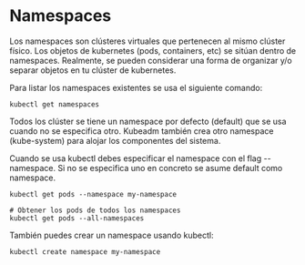 # Namespaces
Los namespaces son clústeres virtuales que pertenecen al mismo clúster físico. Los objetos de kubernetes (pods, containers, etc) se sitúan dentro de namespaces. Realmente, se pueden considerar una forma de organizar y/o separar objetos en tu clúster de kubernetes.

Para listar los namespaces existentes se usa el siguiente comando:

```
kubectl get namespaces
```

Todos los clúster se tiene un namespace por defecto (default) que se usa cuando no se especifica otro. Kubeadm también crea otro namespace (kube-system) para alojar los componentes del sistema.

Cuando se usa kubectl debes especificar el namespace con el flag --namespace. Si no se especifica uno en concreto se asume default como namespace.

```
kubectl get pods --namespace my-namespace
```

```
# Obtener los pods de todos los namespaces
kubectl get pods --all-namespaces
```

También puedes crear un namespace usando kubectl:

```
kubectl create namespace my-namespace
```